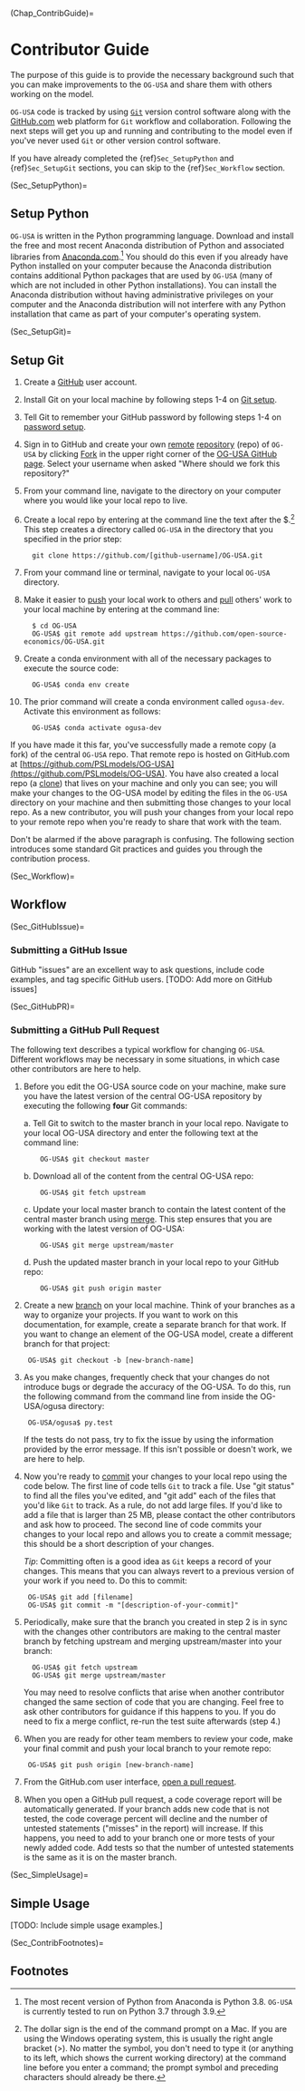 (Chap_ContribGuide)=
# Contributor Guide

The purpose of this guide is to provide the necessary background such that you can make improvements to the `OG-USA` and share them with others working on the model.

`OG-USA` code is tracked by using [`Git`](https://help.github.com/articles/github-glossary/#git) version control software along with the [GitHub.com](https://github.com/) web platform for `Git` workflow and collaboration. Following the next steps will get you up and running and contributing to the model even if you've never used `Git` or other version control software.

If you have already completed the {ref}`Sec_SetupPython` and {ref}`Sec_SetupGit` sections, you can skip to the {ref}`Sec_Workflow` section.


(Sec_SetupPython)=
## Setup Python

`OG-USA` is written in the Python programming language. Download and install the free and most recent Anaconda distribution of Python and associated libraries from [Anaconda.com](https://www.anaconda.com/products/individual#Downloads).[^recent_python] You should do this even if you already have Python installed on your computer because the Anaconda distribution contains additional Python packages that are used by `OG-USA` (many of which are not included in other Python installations). You can install the Anaconda distribution without having administrative privileges on your computer and the Anaconda distribution will not interfere with any Python installation that came as part of your computer's operating system.


(Sec_SetupGit)=
## Setup Git

1. Create a [GitHub](https://github.com/) user account.

2. Install Git on your local machine by following steps 1-4 on [Git setup](https://help.github.com/articles/set-up-git/).

3. Tell Git to remember your GitHub password by following steps 1-4 on [password setup](https://help.github.com/articles/caching-your-github-password-in-git/).

4. Sign in to GitHub and create your own [remote](https://help.github.com/articles/github-glossary/#remote) [repository](https://help.github.com/articles/github-glossary/#repository) (repo) of `OG-USA` by clicking [Fork](https://help.github.com/articles/github-glossary/#fork) in the upper right corner of the [OG-USA GitHub page](https://github.com/PSLmodels/OG-USA). Select your username when asked "Where should we fork this repository?"

5. From your command line, navigate to the directory on your computer where you would like your local repo to live.

6. Create a local repo by entering at the command line the text after the $.[^commandline_note] This step creates a directory called `OG-USA` in the directory that you specified in the prior step:

    ```
      git clone https://github.com/[github-username]/OG-USA.git
    ```

7. From your command line or terminal, navigate to your local `OG-USA` directory.

8. Make it easier to [push](https://help.github.com/articles/github-glossary/#pull) your local work to others and [pull](https://help.github.com/articles/github-glossary/#pull) others' work to your local machine by entering at the command line:

    ```
      $ cd OG-USA
      OG-USA$ git remote add upstream https://github.com/open-source-economics/OG-USA.git
    ```

9. Create a conda environment with all of the necessary packages to
   execute the source code:

    ```
      OG-USA$ conda env create
    ```

10. The prior command will create a conda environment called `ogusa-dev`.
    Activate this environment as follows:

    ```
      OG-USA$ conda activate ogusa-dev
    ```

If you have made it this far, you've successfully made a remote copy (a
fork) of the central `OG-USA` repo. That remote repo is hosted on GitHub.com at [https://github.com/PSLmodels/OG-USA](https://github.com/PSLmodels/OG-USA). You have also created a local repo (a [clone](https://help.github.com/articles/github-glossary/#clone)) that lives
on your machine and only you can see; you will make your changes to
the OG-USA model by editing the files in the `OG-USA`
directory on your machine and then submitting those changes to your
local repo. As a new contributor, you will push your changes from your
local repo to your remote repo when you're ready to share that work
with the team.

Don't be alarmed if the above paragraph is confusing. The following
section introduces some standard Git practices and guides you through
the contribution process.


(Sec_Workflow)=
## Workflow

(Sec_GitHubIssue)=
### Submitting a GitHub Issue

GitHub "issues" are an excellent way to ask questions, include code examples, and tag specific GitHub users. [TODO: Add more on GitHub issues]


(Sec_GitHubPR)=
### Submitting a GitHub Pull Request

The following text describes a typical workflow for changing
`OG-USA`.  Different workflows may be necessary in some
situations, in which case other contributors are here to help.

1. Before you edit the OG-USA source code on your machine,
   make sure you have the latest version of the central OG-USA
   repository by executing the following **four** Git commands:

   a. Tell Git to switch to the master branch in your local repo.
      Navigate to your local OG-USA directory and enter the
      following text at the command line:

    ```
        OG-USA$ git checkout master
    ```

   b. Download all of the content from the central OG-USA repo:
    ```
        OG-USA$ git fetch upstream
    ```
   c. Update your local master branch to contain the latest content of
      the central master branch using [merge](https://help.github.com/articles/github-glossary/#merge). This step ensures that
      you are working with the latest version of OG-USA:
    ```
        OG-USA$ git merge upstream/master
    ```
   d. Push the updated master branch in your local repo to your GitHub repo:
    ```
        OG-USA$ git push origin master
    ```
2. Create a new [branch](https://help.github.com/articles/github-glossary/#branch) on your local machine. Think of your
   branches as a way to organize your projects. If you want to work on
   this documentation, for example, create a separate branch for that
   work. If you want to change an element of the OG-USA model, create
   a different branch for that project:
    ```
     OG-USA$ git checkout -b [new-branch-name]
    ```
3. As you make changes, frequently check that your changes do not
   introduce bugs or degrade the accuracy of the OG-USA. To do
   this, run the following command from the command line from inside
   the OG-USA/ogusa directory:
    ```
     OG-USA/ogusa$ py.test
    ```
   If the tests do not pass, try to fix the issue by using the
   information provided by the error message. If this isn't possible
   or doesn't work, we are here to help.

4. Now you're ready to [commit](https://help.github.com/articles/github-glossary/#commit) your changes to your local repo using the code below. The first line of code tells `Git` to track a file. Use "git status" to find all the files you've edited, and "git add" each of the files that you'd like `Git` to track. As a rule, do not add large files. If you'd like to add a file that is larger than 25 MB, please contact the other contributors and ask how to proceed. The second line of code commits your changes to your local repo and allows you to create a commit message; this should be a short description of your changes.

   *Tip*: Committing often is a good idea as `Git` keeps a record of your changes. This means that you can always revert to a previous version of your work if you need to. Do this to commit:
    ```
     OG-USA$ git add [filename]
     OG-USA$ git commit -m "[description-of-your-commit]"
    ```

5. Periodically, make sure that the branch you created in step 2 is in sync with the changes other contributors are making to the central master branch by fetching upstream and merging upstream/master into your branch:
    ```
      OG-USA$ git fetch upstream
      OG-USA$ git merge upstream/master
    ```
   You may need to resolve conflicts that arise when another contributor changed the same section of code that you are changing. Feel free to ask other contributors for guidance if this happens to you. If you do need to fix a merge conflict, re-run the test suite afterwards (step 4.)

6. When you are ready for other team members to review your code, make your final commit and push your local branch to your remote repo:
    ```
     OG-USA$ git push origin [new-branch-name]
    ```
7. From the GitHub.com user interface, [open a pull request](https://help.github.com/articles/creating-a-pull-request/#creating-the-pull-request).

8. When you open a GitHub pull request, a code coverage report will be automatically generated. If your branch adds new code that is not tested, the code coverage percent will decline and the number of untested statements ("misses" in the report) will increase. If this happens, you need to add to your branch one or more tests of your newly added code. Add tests so that the number of untested statements is the same as it is on the master branch.


(Sec_SimpleUsage)=
## Simple Usage

[TODO: Include simple usage examples.]


(Sec_ContribFootnotes)=
## Footnotes

[^recent_python]:The most recent version of Python from Anaconda is Python 3.8. `OG-USA` is currently tested to run on Python 3.7 through 3.9.

[^commandline_note]:The dollar sign is the end of the command prompt on a Mac. If you are using the Windows operating system, this is usually the right angle bracket (>). No matter the symbol, you don't need to type it (or anything to its left, which shows the current working directory) at the command line before you enter a command; the prompt symbol and preceding characters should already be there.
